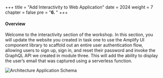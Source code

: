 +++
title = "Add Interactivity to Web Application"
date = 2024
weight = 7
chapter = false
pre = "<b>6. </b>"
+++

#### Overview

Welcome to the interactivity section of the workshop. In this section, you will update the website you created in task one to use the Amplify UI component library to scaffold out an entire user authentication flow, allowing users to sign up, sign in, and reset their password and invoke the GraphQL API we created in module three. This will add the ability to display the user’s email that was captured using a serverless function.

![Architecture Application Schema](/images/workshop-setup/ArchitectureSystem.png?width=90pc)
